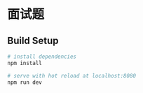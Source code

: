 ﻿# 面试题

## Build Setup

``` bash
# install dependencies
npm install

# serve with hot reload at localhost:8080
npm run dev

```
